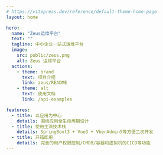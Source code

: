 ```yaml
---
# https://vitepress.dev/reference/default-theme-home-page
layout: home

hero:
  name: "Zeus运维平台"
  text: ""
  tagline: 中小企业一站式运维平台
  image:
    src: public/zeus.png
    alt: Zeus 运维平台
  actions:
    - theme: brand
      text: 项目介绍
      link: zeus/README
    - theme: alt
      text: 使用文档
      link: /api-examples

features:
  - title: 以应用为中心
    details: 围绕应用全生命周期设计
  - title: 使用主流技术栈
    details: SpringBoot3 + Vue3 + VbenAdmin5等方便二次开发
  - title: 开箱即用
    details: 完善的用户权限控制/CMDB/容器和虚拟机的CICD等功能
---
```


